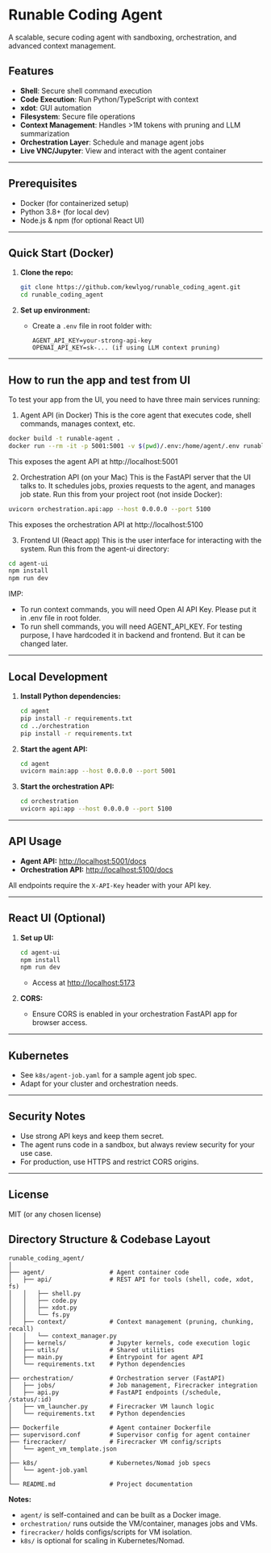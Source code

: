 # Runable Coding Agent

A scalable, secure coding agent with sandboxing, orchestration, and advanced context management.

## Features
- **Shell**: Secure shell command execution
- **Code Execution**: Run Python/TypeScript with context
- **xdot**: GUI automation
- **Filesystem**: Secure file operations
- **Context Management**: Handles >1M tokens with pruning and LLM summarization
- **Orchestration Layer**: Schedule and manage agent jobs
- **Live VNC/Jupyter**: View and interact with the agent container

---

## Prerequisites
- Docker (for containerized setup)
- Python 3.8+ (for local dev)
- Node.js & npm (for optional React UI)

---

## Quick Start (Docker)

1. **Clone the repo:**
   ```sh
   git clone https://github.com/kewlyog/runable_coding_agent.git
   cd runable_coding_agent
   ```

2. **Set up environment:**
   - Create a `.env` file in root folder with:
     ```
     AGENT_API_KEY=your-strong-api-key
     OPENAI_API_KEY=sk-... (if using LLM context pruning)
     ```

---

## How to run the app and test from UI

   To test your app from the UI, you need to have three main services running:

   1. Agent API (in Docker)
   This is the core agent that executes code, shell commands, manages context, etc.
   ```sh
   docker build -t runable-agent .
   docker run --rm -it -p 5001:5001 -v $(pwd)/.env:/home/agent/.env runable-agent
   ```
   This exposes the agent API at http://localhost:5001

   2. Orchestration API (on your Mac)
   This is the FastAPI server that the UI talks to. It schedules jobs, proxies requests to the agent, and manages job state.
   Run this from your project root (not inside Docker):
   ```sh
   uvicorn orchestration.api:app --host 0.0.0.0 --port 5100
   ```
   This exposes the orchestration API at http://localhost:5100

   3. Frontend UI (React app)
   This is the user interface for interacting with the system.
   Run this from the agent-ui directory:
   ```sh
   cd agent-ui
   npm install
   npm run dev
   ```

   IMP: 
   - To run context commands, you will need Open AI API Key. Please put it in .env file in root folder.
   - To run shell commands, you will need AGENT_API_KEY. For testing purpose, I have hardcoded it in backend and frontend. But it can be changed later.

---

## Local Development

1. **Install Python dependencies:**
   ```sh
   cd agent
   pip install -r requirements.txt
   cd ../orchestration
   pip install -r requirements.txt
   ```

2. **Start the agent API:**
   ```sh
   cd agent
   uvicorn main:app --host 0.0.0.0 --port 5001
   ```

3. **Start the orchestration API:**
   ```sh
   cd orchestration
   uvicorn api:app --host 0.0.0.0 --port 5100
   ```

---

## API Usage

- **Agent API:** [http://localhost:5001/docs](http://localhost:5001/docs)
- **Orchestration API:** [http://localhost:5100/docs](http://localhost:5100/docs)

All endpoints require the `X-API-Key` header with your API key.

---

## React UI (Optional)

1. **Set up UI:**
   ```sh
   cd agent-ui
   npm install
   npm run dev
   ```
   - Access at [http://localhost:5173](http://localhost:5173)

2. **CORS:**
   - Ensure CORS is enabled in your orchestration FastAPI app for browser access.

---   

## Kubernetes

- See `k8s/agent-job.yaml` for a sample agent job spec.
- Adapt for your cluster and orchestration needs.

---

## Security Notes
- Use strong API keys and keep them secret.
- The agent runs code in a sandbox, but always review security for your use case.
- For production, use HTTPS and restrict CORS origins.

---

## License
MIT (or any chosen license)

## Directory Structure & Codebase Layout

```
runable_coding_agent/
│
├── agent/                  # Agent container code
│   ├── api/                # REST API for tools (shell, code, xdot, fs)
│   │   ├── shell.py
│   │   ├── code.py
│   │   ├── xdot.py
│   │   └── fs.py
│   ├── context/            # Context management (pruning, chunking, recall)
│   │   └── context_manager.py
│   ├── kernels/            # Jupyter kernels, code execution logic
│   ├── utils/              # Shared utilities
│   ├── main.py             # Entrypoint for agent API
│   └── requirements.txt    # Python dependencies
│
├── orchestration/          # Orchestration server (FastAPI)
│   ├── jobs/               # Job management, Firecracker integration
│   ├── api.py              # FastAPI endpoints (/schedule, /status/:id)
│   ├── vm_launcher.py      # Firecracker VM launch logic
│   └── requirements.txt    # Python dependencies
│
├── Dockerfile              # Agent container Dockerfile
├── supervisord.conf        # Supervisor config for agent container
├── firecracker/            # Firecracker VM config/scripts
│   └── agent_vm_template.json
│
├── k8s/                    # Kubernetes/Nomad job specs
│   └── agent-job.yaml
│
└── README.md               # Project documentation
```

**Notes:**
- `agent/` is self-contained and can be built as a Docker image.
- `orchestration/` runs outside the VM/container, manages jobs and VMs.
- `firecracker/` holds configs/scripts for VM isolation.
- `k8s/` is optional for scaling in Kubernetes/Nomad. 